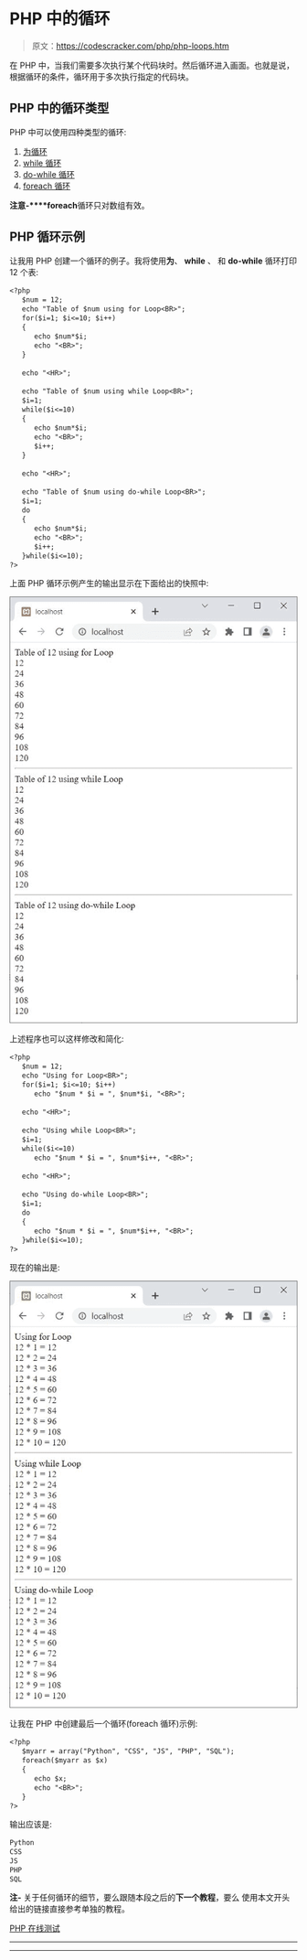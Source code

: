 # PHP 中的循环

> 原文：<https://codescracker.com/php/php-loops.htm>

在 PHP 中，当我们需要多次执行某个代码块时。然后循环进入画面。也就是说，根据循环的条件，循环用于多次执行指定的代码块。

## PHP 中的循环类型

PHP 中可以使用四种类型的循环:

1.  [为循环](/php/php-for-loop.htm)
2.  [while 循环](/php/php-while-loop.htm)
3.  [do-while 循环](/php/php-do-while-loop.htm)
4.  [foreach 循环](/php/php-foreach-loop.htm)

**注意-****foreach**循环只对数组有效。

## PHP 循环示例

让我用 PHP 创建一个循环的例子。我将使用**为**、 **while** 、 和 **do-while** 循环打印 12 个表:

```
<?php
   $num = 12;
   echo "Table of $num using for Loop<BR>";
   for($i=1; $i<=10; $i++)
   {
      echo $num*$i;
      echo "<BR>";
   }

   echo "<HR>";

   echo "Table of $num using while Loop<BR>";
   $i=1;
   while($i<=10)
   {
      echo $num*$i;
      echo "<BR>";
      $i++;
   }

   echo "<HR>";

   echo "Table of $num using do-while Loop<BR>";
   $i=1;
   do
   {
      echo $num*$i;
      echo "<BR>";
      $i++;
   }while($i<=10);
?>
```

上面 PHP 循环示例产生的输出显示在下面给出的快照中:

![loop in php](img/cf2335dd06f5a7632f4cbb3619dc6d83.png)

上述程序也可以这样修改和简化:

```
<?php
   $num = 12;
   echo "Using for Loop<BR>";
   for($i=1; $i<=10; $i++)
      echo "$num * $i = ", $num*$i, "<BR>";

   echo "<HR>";

   echo "Using while Loop<BR>";
   $i=1;
   while($i<=10)
      echo "$num * $i = ", $num*$i++, "<BR>";

   echo "<HR>";

   echo "Using do-while Loop<BR>";
   $i=1;
   do
   {
      echo "$num * $i = ", $num*$i++, "<BR>";
   }while($i<=10);
?>
```

现在的输出是:

![php loop example](img/18248845ff74673e644e1df953393037.png)

让我在 PHP 中创建最后一个循环(foreach 循环)示例:

```
<?php
   $myarr = array("Python", "CSS", "JS", "PHP", "SQL");
   foreach($myarr as $x)
   {
      echo $x;
      echo "<BR>";
   }
?>
```

输出应该是:

```
Python
CSS
JS
PHP
SQL
```

**注-** 关于任何循环的细节，要么跟随本段之后的**下一个教程**，要么 使用本文开头给出的链接直接参考单独的教程。

[PHP 在线测试](/exam/showtest.php?subid=8)

* * *

* * *